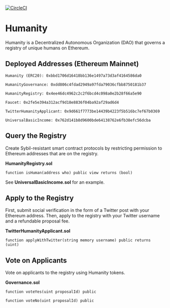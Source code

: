 [![CircleCI](https://circleci.com/gh/marbleprotocol/polaris/tree/master.svg?style=svg)](https://circleci.com/gh/marbleprotocol/humanity/tree/master)

# Humanity

Humanity is a Decentralized Autonomous Organization (DAO) that governs a registry of unique humans on Ethereum.

## Deployed Addresses (Ethereum Mainnet)

```
Humanity (ERC20): 0xbbd1706d16418bb136e1497a73d3af4164586da0

HumanityGovernance: 0xdd806c4fdad2949a97fda79036cfbb8750181b37

HumanityRegistry: 0x4ee46dc4962c2c2f6bcd4c098a0e2b28f66a5e90

Faucet: 0x2fe5e394a312acf9d18e8836f04ba92af29ad6d4

TwitterHumanityApplicant: 0x9d661f7773be14439b4223f5b516bc7ef67b0369

UniversalBasicIncome: 0x762d141b8d9600bde64138762e6fb38efc56dcba
```

## Query the Registry

Create Sybil-resistant smart contract protocols by restricting permission to Ethereum addresses that are on the registry.

**HumanityRegistry.sol**
```
function isHuman(address who) public view returns (bool)
```

See **UniversalBasicIncome.sol** for an example.

## Apply to the Registry

First, submit social verification in the form of a Twitter post with your Ethereum address. Then, apply to the registry with your Twitter username and a refundable proposal fee.

**TwitterHumanityApplicant.sol**
```
function applyWithTwitter(string memory username) public returns (uint)
```

## Vote on Applicants

Vote on applicants to the registry using Humanity tokens.

**Governance.sol**
```
function voteYes(uint proposalId) public
```

```
function voteNo(uint proposalId) public
```
